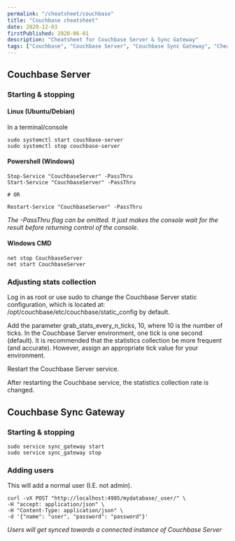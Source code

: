 ```yaml
---
permalink: "/cheatsheet/couchbase"
title: "Couchbase cheatsheet"
date: 2020-12-03
firstPublished: 2020-06-01
description: "Cheatsheet for Couchbase Server & Sync Gateway"
tags: ["Couchbase", "Couchbase Server", "Couchbase Sync Gateway", "Cheatsheet"]
---
```


## Couchbase Server

### Starting & stopping

#### Linux (Ubuntu/Debian)
In a terminal/console
```shell
sudo systemctl start couchbase-server
sudo systemctl stop couchbase-server
```

#### Powershell (Windows)
```shell
Stop-Service "CouchbaseServer" -PassThru
Start-Service "CouchbaseServer" -PassThru

# OR

Restart-Service "CouchbaseServer" -PassThru
```
*The -PassThru flag can be omitted. It just makes the console wait for the result before returning control of the console.*

#### Windows CMD
```shell
net stop CouchbaseServer
net start CouchbaseServer
```
### Adjusting stats collection

Log in as root or use sudo to change the Couchbase Server static configuration, which is located at: /opt/couchbase/etc/couchbase/static_config by default.

Add the parameter grab_stats_every_n_ticks, 10, where 10 is the number of ticks. In the Couchbase Server environment, one tick is one second (default). It is recommended that the statistics collection be more frequent (and accurate). However, assign an appropriate tick value for your environment.

Restart the Couchbase Server service.

After restarting the Couchbase service, the statistics collection rate is changed.


## Couchbase Sync Gateway

### Starting & stopping
```shell
sudo service sync_gateway start
sudo service sync_gateway stop
```

### Adding users

This will add a normal user (I.E. not admin).
```shell
curl -vX POST "http://localhost:4985/mydatabase/_user/" \
-H "accept: application/json" \
-H "Content-Type: application/json" \
-d '{"name": "user", "password": "password"}'
```
*Users will get synced towards a connected instance of Couchbase Server*
